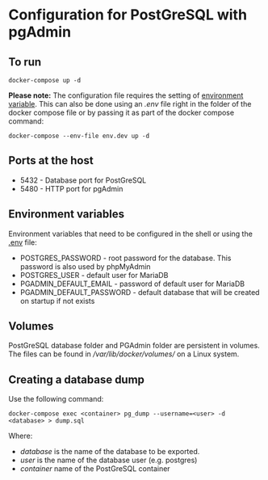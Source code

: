 # Configuration for PostGreSQL with pgAdmin

## To run
`docker-compose up -d`

__Please note:__ The configuration file requires the setting of [environment variable](#environment-variables). This can also be done using an _.env_ file right in the folder of the docker compose file or by passing it as part of the docker compose command:

`docker-compose --env-file env.dev up -d`

## Ports at the host
* 5432 - Database port for PostGreSQL
* 5480 - HTTP port for pgAdmin

## Environment variables
Environment variables that need to be configured in the shell or using the [.env](https://docs.docker.com/compose/environment-variables/) file:
* POSTGRES_PASSWORD - root password for the database. This password is also used by phpMyAdmin
* POSTGRES_USER - default user for MariaDB
* PGADMIN_DEFAULT_EMAIL - password of default user for MariaDB
* PGADMIN_DEFAULT_PASSWORD - default database that will be created on startup if not exists

## Volumes
PostGreSQL database folder and PGAdmin folder are persistent in volumes. The files can be found in _/var/lib/docker/volumes/_ on a Linux system.

## Creating a database dump
Use the following command:

`docker-compose exec <container> pg_dump --username=<user> -d <database> > dump.sql`

Where:
* _database_ is the name of the database to be exported.
* _user_ is the name of the database user (e.g. postgres)
* _container_ name of the PostGreSQL container
